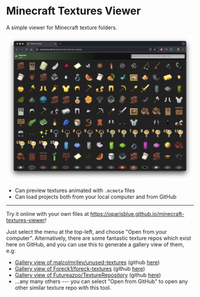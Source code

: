 # Minecraft Textures Viewer

A simple viewer for Minecraft texture folders.

![](screenshot.png)

- Can preview textures animated with `.mcmeta` files
- Can load projects both from your local computer and from GitHub

---

Try it online with your own files at https://oparisblue.github.io/minecraft-textures-viewer!

Just select the menu at the top-left, and choose "Open from your computer". Alternatively, there are some fantastic texture repos which exist here on GitHub, and you can use this to generate a gallery view of them, e.g:

- [Gallery view of malcolmriley/unused-textures](https://oparisblue.github.io/minecraft-textures-viewer/#github/malcolmriley/unused-textures/master) (github [here](https://github.com/malcolmriley/unused-textures))
- [Gallery view of Foreck1/foreck-textures](https://oparisblue.github.io/#github/Foreck1/foreck-textures/main) (github [here](https://github.com/Foreck1/foreck-textures))
- [Gallery view of Futureazoo/TextureRepository](https://oparisblue.github.io/#github/Futureazoo/TextureRepository/master) (github [here](https://github.com/Futureazoo/TextureRepository))
- ...any many others --- you can select "Open from GitHub" to open any other similar texture repo with this tool.
